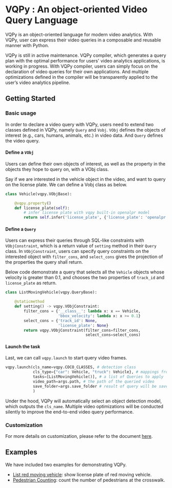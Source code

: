 # VQPy : An object-oriented Video Query Language

VQPy is an object-oriented language for modern video analytics. With VQPy, user can express their video queries in a composable and reusable manner with Python. 

VQPy is still in active maintenance. VQPy compiler, which generates a query plan with the optimal performance for users' video analytics applications, is working in progress. With VQPy compiler, users can simply focus on the declaration of video queries for their own applications. And multiple optimizations defined in the compiler will be transparently applied to the user’s video analytics pipeline.

## Getting Started

### Basic usage

In order to declare a video query with VQPy, users need to extend two classes defined in VQPy, namely `Query` and `Vobj`. `VObj` defines the objects of interest (e.g., cars, humans, animals, etc.) in video data.  And `Query` defines the video query.  

#### Define a `VObj`

Users can define their own objects of interest, as well as the property in the objects they hope to query on, with a VObj class. 

Say if we are interested in the vehicle object in the video, and want to query on the license plate. We can define a Vobj class as below. 

```python
class Vehicle(vqpy.VObjBase):

    @vqpy.property()
    def license_plate(self):
        # infer license plate with vqpy built-in openalpr model
        return self.infer('license_plate', {'license_plate': 'openalpr'})
```

#### Define a `Query`

Users can express their queries through SQL-like constraints with `VObjConstraint`, which is a return value of  `setting` method in their `Query` class. In `VObjConstraint`, users can specify query constraints on the interested object with `filter_cons`, and `select_cons` gives the projection of the properties the query shall return.

Below code demonstrate a query that selects all the `Vehicle` objects whose velocity is greater than 0.1, and chooses the two properties of `track_id`  and `license_plate` as return.

```python
class ListMovingVehicle(vqpy.QueryBase):

    @staticmethod
    def setting() -> vqpy.VObjConstraint:
        filter_cons = {'__class__': lambda x: x == Vehicle,
                       'bbox_velocity': lambda x: x >= 0.1}
        select_cons = {'track_id': None,
                       'license_plate': None}
        return vqpy.VObjConstraint(filter_cons=filter_cons,
                                   select_cons=select_cons)
```

#### Launch the task

Last, we can call `vqpy.launch` to start query video frames.

```python
vqpy.launch(cls_name=vqpy.COCO_CLASSES, # detection class
            cls_type={"car": Vehicle, "truck": Vehicle}, # mappings from detection class to VObj
            tasks=[ListMovingVehicle()], # a list of Queries to apply
            video_path=args.path, # the path of the queried video
            save_folder=args.save_folder # result of query will be saved as a json file in this folder
            )
```

Under the hood, VQPy will automatically select an object detection model, which outputs the `cls_name`. Multiple video optimizations will be conducted silently to improve the end-to-end video query performance. 

### Customization

For more details on customization, please refer to the document [here](https://github.com/uclasystem/VQPy/blob/main/docs/frontend.md#customization).

## Examples

We have included two examples for demonstrating VQPy.

- [List red moving vehicle](examples/list_red_moving_vehicle): show license plate of red moving vehicle.
- [Pedestrian Counting](examples/count_person): count the number of pedestrians at the crosswalk.

